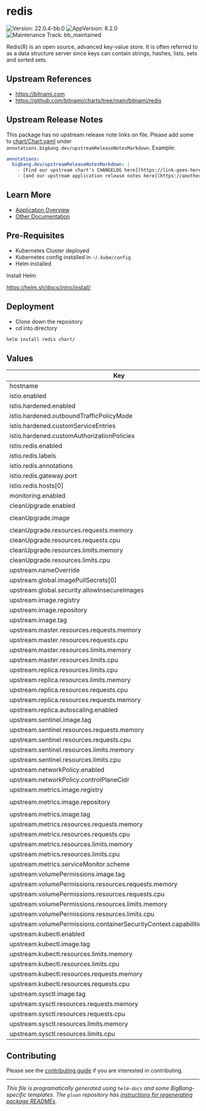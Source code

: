 <!-- Warning: Do not manually edit this file. See notes on gluon + helm-docs at the end of this file for more information. -->
# redis

![Version: 22.0.4-bb.0](https://img.shields.io/badge/Version-22.0.4--bb.0-informational?style=flat-square) ![AppVersion: 8.2.0](https://img.shields.io/badge/AppVersion-8.2.0-informational?style=flat-square) ![Maintenance Track: bb_maintained](https://img.shields.io/badge/Maintenance_Track-bb_maintained-yellow?style=flat-square)

Redis(R) is an open source, advanced key-value store. It is often referred to as a data structure server since keys can contain strings, hashes, lists, sets and sorted sets.

## Upstream References

- <https://bitnami.com>
- <https://github.com/bitnami/charts/tree/main/bitnami/redis>

## Upstream Release Notes

This package has no upstream release note links on file. Please add some to [chart/Chart.yaml](chart/Chart.yaml) under `annotations.bigbang.dev/upstreamReleaseNotesMarkdown`.
Example:
```yaml
annotations:
  bigbang.dev/upstreamReleaseNotesMarkdown: |
    - [Find our upstream chart's CHANGELOG here](https://link-goes-here/CHANGELOG.md)
    - [and our upstream application release notes here](https://another-link-here/RELEASE_NOTES.md)
```

## Learn More

- [Application Overview](docs/overview.md)
- [Other Documentation](docs/)

## Pre-Requisites

- Kubernetes Cluster deployed
- Kubernetes config installed in `~/.kube/config`
- Helm installed

Install Helm

https://helm.sh/docs/intro/install/

## Deployment

- Clone down the repository
- cd into directory

```bash
helm install redis chart/
```

## Values

| Key | Type | Default | Description |
|-----|------|---------|-------------|
| hostname | string | `"dev.bigbang.mil"` |  |
| istio.enabled | bool | `false` |  |
| istio.hardened.enabled | bool | `false` |  |
| istio.hardened.outboundTrafficPolicyMode | string | `"REGISTRY_ONLY"` |  |
| istio.hardened.customServiceEntries | list | `[]` |  |
| istio.hardened.customAuthorizationPolicies | list | `[]` |  |
| istio.redis.enabled | bool | `false` |  |
| istio.redis.labels | object | `{}` |  |
| istio.redis.annotations | object | `{}` |  |
| istio.redis.gateway.port | int | `15443` |  |
| istio.redis.hosts[0] | string | `"*"` |  |
| monitoring.enabled | bool | `false` |  |
| cleanUpgrade.enabled | bool | `false` |  |
| cleanUpgrade.image | string | `"registry1.dso.mil/ironbank/big-bang/base:2.1.0"` |  |
| cleanUpgrade.resources.requests.memory | string | `"256Mi"` |  |
| cleanUpgrade.resources.requests.cpu | string | `"100m"` |  |
| cleanUpgrade.resources.limits.memory | string | `"256Mi"` |  |
| cleanUpgrade.resources.limits.cpu | string | `"100m"` |  |
| upstream.nameOverride | string | `"redis-bb"` |  |
| upstream.global.imagePullSecrets[0] | string | `"private-registry"` |  |
| upstream.global.security.allowInsecureImages | bool | `true` |  |
| upstream.image.registry | string | `"registry1.dso.mil"` |  |
| upstream.image.repository | string | `"ironbank/bitnami/redis"` |  |
| upstream.image.tag | string | `"8.2.0"` |  |
| upstream.master.resources.requests.memory | string | `"256Mi"` |  |
| upstream.master.resources.requests.cpu | string | `"100m"` |  |
| upstream.master.resources.limits.memory | string | `"256Mi"` |  |
| upstream.master.resources.limits.cpu | string | `"100m"` |  |
| upstream.replica.resources.limits.cpu | string | `"100m"` |  |
| upstream.replica.resources.limits.memory | string | `"256Mi"` |  |
| upstream.replica.resources.requests.cpu | string | `"100m"` |  |
| upstream.replica.resources.requests.memory | string | `"256Mi"` |  |
| upstream.replica.autoscaling.enabled | bool | `true` |  |
| upstream.sentinel.image.tag | string | `"8.0.2-debian-12-r2"` |  |
| upstream.sentinel.resources.requests.memory | string | `"256Mi"` |  |
| upstream.sentinel.resources.requests.cpu | string | `"100m"` |  |
| upstream.sentinel.resources.limits.memory | string | `"256Mi"` |  |
| upstream.sentinel.resources.limits.cpu | string | `"100m"` |  |
| upstream.networkPolicy.enabled | bool | `false` |  |
| upstream.networkPolicy.controlPlaneCidr | string | `"0.0.0.0/0"` |  |
| upstream.metrics.image.registry | string | `"registry1.dso.mil"` |  |
| upstream.metrics.image.repository | string | `"ironbank/bitnami/analytics/redis-exporter"` |  |
| upstream.metrics.image.tag | string | `"v1.75.0"` |  |
| upstream.metrics.resources.requests.memory | string | `"256Mi"` |  |
| upstream.metrics.resources.requests.cpu | string | `"100m"` |  |
| upstream.metrics.resources.limits.memory | string | `"256Mi"` |  |
| upstream.metrics.resources.limits.cpu | string | `"100m"` |  |
| upstream.metrics.serviceMonitor.scheme | string | `""` |  |
| upstream.volumePermissions.image.tag | string | `"12-debian-12-r46"` |  |
| upstream.volumePermissions.resources.requests.memory | string | `"256Mi"` |  |
| upstream.volumePermissions.resources.requests.cpu | string | `"100m"` |  |
| upstream.volumePermissions.resources.limits.memory | string | `"256Mi"` |  |
| upstream.volumePermissions.resources.limits.cpu | string | `"100m"` |  |
| upstream.volumePermissions.containerSecurityContext.capabilities.drop[0] | string | `"ALL"` |  |
| upstream.kubectl.enabled | bool | `false` |  |
| upstream.kubectl.image.tag | string | `"1.33.1-debian-12-r5"` |  |
| upstream.kubectl.resources.limits.memory | string | `"256Mi"` |  |
| upstream.kubectl.resources.limits.cpu | string | `"100m"` |  |
| upstream.kubectl.resources.requests.memory | string | `"256Mi"` |  |
| upstream.kubectl.resources.requests.cpu | string | `"100m"` |  |
| upstream.sysctl.image.tag | string | `"12-debian-12-r46"` |  |
| upstream.sysctl.resources.requests.memory | string | `"256Mi"` |  |
| upstream.sysctl.resources.requests.cpu | string | `"100m"` |  |
| upstream.sysctl.resources.limits.memory | string | `"256Mi"` |  |
| upstream.sysctl.resources.limits.cpu | string | `"100m"` |  |

## Contributing

Please see the [contributing guide](./CONTRIBUTING.md) if you are interested in contributing.

---

_This file is programatically generated using `helm-docs` and some BigBang-specific templates. The `gluon` repository has [instructions for regenerating package READMEs](https://repo1.dso.mil/big-bang/product/packages/gluon/-/blob/master/docs/bb-package-readme.md)._

